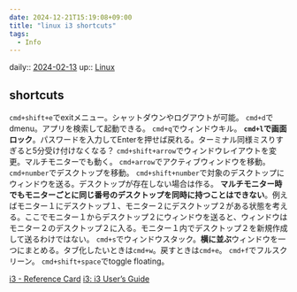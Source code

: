 ```yaml
---
date: 2024-12-21T15:19:08+09:00
title: "linux i3 shortcuts"
tags:
  - Info
---
```


daily:: [2024-02-13](/Daily_Note/2024-02-13.md)
up:: [Linux](../Bar/Linux.md)

## shortcuts
`cmd+shift+e`でexitメニュー。シャットダウンやログアウトが可能。
`cmd+d`でdmenu。アプリを検索して起動できる。
`cmd+q`でウィンドウキル。
**`cmd+l`で画面ロック**。パスワードを入力してEnterを押せば戻れる。ターミナル同様ミスりすぎると5分受け付けなくなる？
`cmd+shift+arrow`でウィンドウレイアウトを変更。マルチモニターでも動く。
`cmd+arrow`でアクティブウィンドウを移動。
`cmd+number`でデスクトップを移動。
`cmd+shift+number`で対象のデスクトップにウィンドウを送る。デスクトップが存在しない場合は作る。
**マルチモニター時でもモニターごとに同じ番号のデスクトップを同時に持つことはできない**。例えばモニター１にデスクトップ１、モニター２にデスクトップ２がある状態を考える。ここでモニター１からデスクトップ２にウィンドウを送ると、ウィンドウはモニター２のデスクトップ２に入る。モニター１内でデスクトップ２を新規作成して送るわけではない。
`cmd+s`でウィンドウスタック。**横に並ぶ**ウィンドウを一つにまとめる。タブ化したいときは`cmd+w`。戻すときは`cmd+e`。
`cmd+f`でフルスクリーン。
`cmd+shift+space`でtoggle floating。

[i3 - Reference Card](https://i3wm.org/docs/refcard.html)
[i3: i3 User’s Guide](https://i3wm.org/docs/userguide.html#_default_keybindings)